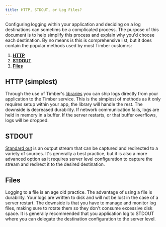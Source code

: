 ```yaml
---
title: HTTP, STDOUT, or Log Files?
---
```

Configuring logging within your application and deciding on a log destinations can sometims be a complicated process. The purpose of this document is to help simplify this process and explain why you'd choose each destination. By no means is this is comprehensive list, but it does contain the popular methods used by most Timber customrs:

1. [**HTTP**](#http)
2. [**STDOUT**](#stdout)
3. [**Files**](#files)


## HTTP (simplest)

Through the use of Timber's [libraries](/docs/languages) you can ship logs directly from your application to the Timber service. This is the simplest of methods as it only requires setup within your app, the library will handle the rest. The downside is decreased durability. If network communication fails, logs are held in memory in a buffer. If the server restarts, or that buffer overflows, logs will be dropped.


## STDOUT

[Standard out](https://en.wikipedia.org/wiki/Standard_streams#Standard_output_.28stdout.29) is an output stream that can be captured and redirected to a variety of sources. It's generally a best practice, but it is also a more advanced option as it requires server level configuration to capture the stream and redirect it to the desired destination.


## Files

Logging to a file is an age old practice. The advantage of using a file is durability. Your logs are written to disk and will not be lost in the case of a server restart. The downside is that you have to manage and monitor log files, making sure to rotate them so they don't consume excessive disk space. It is generally recommended that you application log to STDOUT where you can delegate the destination configuration to the server level.
